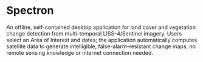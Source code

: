# Spectron

An offline, self-contained desktop application for land cover and vegetation change detection from multi-temporal LISS-4/Sentinel imagery. Users select an Area of Interest and dates; the application automatically computes satellite data to generate intelligible, false-alarm–resistant change maps, no remote sensing knowledge or internet connection needed.
